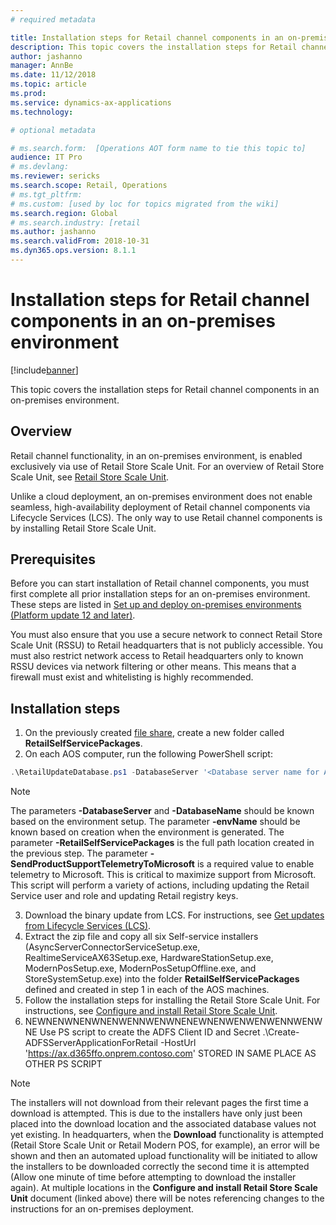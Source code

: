 ```yaml
---
# required metadata

title: Installation steps for Retail channel components in an on-premises environment
description: This topic covers the installation steps for Retail channel components in an on-premises environment. 
author: jashanno
manager: AnnBe
ms.date: 11/12/2018
ms.topic: article
ms.prod: 
ms.service: dynamics-ax-applications
ms.technology: 

# optional metadata

# ms.search.form:  [Operations AOT form name to tie this topic to]
audience: IT Pro
# ms.devlang: 
ms.reviewer: sericks
ms.search.scope: Retail, Operations 
# ms.tgt_pltfrm: 
# ms.custom: [used by loc for topics migrated from the wiki]
ms.search.region: Global
# ms.search.industry: [retail
ms.author: jashanno
ms.search.validFrom: 2018-10-31
ms.dyn365.ops.version: 8.1.1
---
```


# Installation steps for Retail channel components in an on-premises environment

[!include[banner](../includes/banner.md)]

This topic covers the installation steps for Retail channel components in an on-premises environment.

## Overview

Retail channel functionality, in an on-premises environment, is enabled exclusively via use of Retail Store Scale Unit. For an overview of Retail Store Scale Unit, see [Retail Store Scale Unit](../../retail/dev-itpro/retail-store-system-begin.md). 

Unlike a cloud deployment, an on-premises environment does not enable seamless, high-availability deployment of Retail channel components via Lifecycle Services (LCS). The only way to use Retail channel components is by installing Retail Store Scale Unit.

## Prerequisites 

Before you can start installation of Retail channel components, you must first complete all prior installation steps for an on-premises environment. These steps are listed in [Set up and deploy on-premises environments (Platform update 12 and later)](setup-deploy-on-premises-pu12.md).

You must also ensure that you use a secure network to connect Retail Store Scale Unit (RSSU) to Retail headquarters that is not publicly  accessible. You must also restrict network access to Retail headquarters only to known RSSU devices via network filtering or other means.  This means that a firewall must exist and whitelisting is highly recommended.

## Installation steps

1.	On the previously created [file share](https://docs.microsoft.com/en-us/dynamics365/unified-operations/dev-itpro/deployment/setup-deploy-on-premises-pu12#setupfile), create a new folder called **RetailSelfServicePackages**.
2.	On each AOS computer, run the following PowerShell script:

```powershell
.\RetailUpdateDatabase.ps1 -DatabaseServer '<Database server name for AOS database -DatabaseName 'Database name for AOS database ' -envName '<Environment name>' -RetailSelfServicePackages '<Local path of Retail self-service packages>’ -SendProductSupportTelemetryToMicrosoft
```
> [!NOTE]
> The parameters **-DatabaseServer** and **-DatabaseName** should be known based on the environment setup.
> The parameter **-envName** should be known based on creation when the environment is generated.
> The parameter **-RetailSelfServicePackages** is the full path location created in the previous step.
> The parameter **-SendProductSupportTelemetryToMicrosoft** is a required value to enable telemetry to Microsoft.  This is critical to maximize support from Microsoft.
> This script will perform a variety of actions, including updating the Retail Service user and role and updating Retail registry keys.
  
3.	Download the binary update from LCS. For instructions, see [Get updates from Lifecycle Services (LCS)](../migration-upgrade/download-hotfix-lcs.md).
4.	Extract the zip file and copy all six Self-service installers (AsyncServerConnectorServiceSetup.exe, RealtimeServiceAX63Setup.exe, HardwareStationSetup.exe, ModernPosSetup.exe, ModernPosSetupOffline.exe, and StoreSystemSetup.exe) into the folder **RetailSelfServicePackages** defined and created in step 1 in each of the AOS machines.
5.	Follow the installation steps for installing the Retail Store Scale Unit. For instructions, see [Configure and install Retail Store Scale Unit](../../retail/dev-itpro/retail-store-scale-unit-configuration-installation.md).
6.  NEWNENWNENWNENWENNWENWNENEWNENWENWENWENNWENWNE
    Use PS script to create the ADFS Client ID and Secret    .\Create-ADFSServerApplicationForRetail -HostUrl 'https://ax.d365ffo.onprem.contoso.com'      STORED IN SAME PLACE AS OTHER PS SCRIPT


> [!NOTE]
> The installers will not download from their relevant pages the first time a download is attempted.  This is due to the installers have only just been placed into the download location and the associated database values not yet existing.  In headquarters, when the **Download** functionality is attempted (Retail Store Scale Unit or Retail Modern POS, for example), an error will be shown and then an automated upload functionality will be initiated to allow the installers to be downloaded correctly the second time it is attempted (Allow one minute of time before attempting to download the installer again).
> At multiple locations in the **Configure and install Retail Store Scale Unit** document (linked above) there will be notes referencing changes to the instructions for an on-premises deployment.

